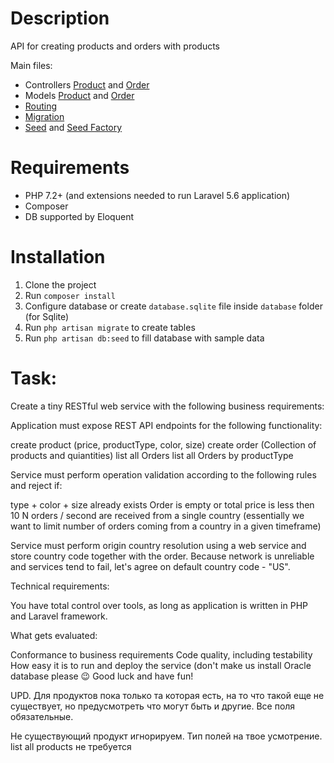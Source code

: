 # Description

API for creating products and orders with products

Main files:

* Controllers [Product](app/Http/Controllers/ProductController.php) and [Order](app/Http/Controllers/OrderController.php)
* Models [Product](app/Models/Product.php) and [Order](app/Models/Order.php)
* [Routing](routes/api.php)
* [Migration](database/migrations/2018_08_01_171828_api.php)
* [Seed](database/seeds/ApiSeeder.php) and [Seed Factory](database/factories/ProductFactory.php)

# Requirements

* PHP 7.2+ (and extensions needed to run Laravel 5.6 application)
* Composer
* DB supported by Eloquent

# Installation

1. Clone the project
2. Run `composer install`
3. Configure database or create `database.sqlite` file inside `database` folder (for Sqlite)
4. Run `php artisan migrate` to create tables
5. Run `php artisan db:seed` to fill database with sample data

# Task:

Create a tiny RESTful web service with the following business requirements:

Application must expose REST API endpoints for the following functionality:

create product (price, productType, color, size)
create order (Collection of products and quiantities)
list all Orders
list all Orders by productType

Service must perform operation validation according to the following rules and reject if:

type + color + size already exists
Order is empty or total price is less then 10
N orders / second are received from a single country (essentially we want to limit number of orders coming from a country in a given timeframe)

Service must perform origin country resolution using a web service and store country code together with the order.
Because network is unreliable and services tend to fail, let's agree on default country code - "US".

Technical requirements:

You have total control over tools, as long as application is written in PHP and Laravel framework.

What gets evaluated:

Conformance to business requirements
Code quality, including testability
How easy it is to run and deploy the service (don't make us install Oracle database please 😉
Good luck and have fun!

UPD.
Для продуктов пока только та которая есть, на то что такой еще не существует, но предусмотреть что могут быть и другие. Все поля обязательные.

Не существующий продукт игнорируем.
Тип полей на твое усмотрение.
list all products не требуется